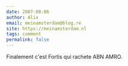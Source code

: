```yaml
---
date: 2007-08-06
author: Alix
email: meinamsterdam@blog.re
site: https://meinamsterdam.nl
tags: comment
permalink: false
---
```


<p>
Finalement c'est Fortis qui rachete ABN AMRO.
</p>
